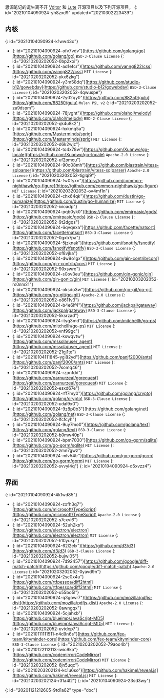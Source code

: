 思源笔记的诞生离不开 [Vditor](https://github.com/Vanessa219/vditor) 和 [Lute](https://github.com/88250/lute) 开源项目以及下列开源项目。
{: id="20210104090924-yh8zxd9" updated="20210302223439"}

## 内核
{: id="20210104090924-k1ww43o"}

* {: id="20210104090924-ofv7vdv"}[https://github.com/golang/go](https://github.com/golang/go) `BSD-3-Clause License`
  {: id="20210203202052-0bp2xoi"}
* {: id="20210104090924-ad1efcr"}[https://github.com/vanng822/css](https://github.com/vanng822/css) `MIT License`
  {: id="20210203202052-ykx6zkg"}
* {: id="20210104090924-y3m58dq"}[https://github.com/studio-b12/gowebdav](https://github.com/studio-b12/gowebdav) `BSD-3-Clause License`
  {: id="20210203202052-4qwuspe"}
* {: id="20210104090924-2y02qy0"}[https://github.com/88250/gulu](https://github.com/88250/gulu) `Mulan PSL v2​`
  {: id="20210203202052-za9dspm"}
* {: id="20210104090924-78jvght"}[https://github.com/olahol/melody](https://github.com/olahol/melody) `BSD-2-Clause License`
  {: id="20210203202052-qk4u8k2"}
* {: id="20210104090924-hxkmq5a"}[https://github.com/Masterminds/sprig](https://github.com/Masterminds/sprig) `MIT License`
  {: id="20210203202052-d6k2wjz"}
* {: id="20210104090924-to4x78w"}[https://github.com/Xuanwo/go-locale](https://github.com/Xuanwo/go-locale) `Apache-2.0 License`
  {: id="20210203202052-uf2pmcu"}
* {: id="20210104090924-90o08mh"}[https://github.com/blastrain/vitess-sqlparser](https://github.com/blastrain/vitess-sqlparser) `Apache-2.0 License`
  {: id="20210203202052-tiglqi9"}
* {: id="20210104090924-fw0fyxn"}[https://github.com/common-nighthawk/go-figure](https://github.com/common-nighthawk/go-figure) `MIT License`
  {: id="20210203202052-ov4mf1n"}
* {: id="20210104090924-chx64qk"}[https://github.com/dustin/go-humanize](https://github.com/dustin/go-humanize) `MIT License`
  {: id="20210203202052-ixioadp"}
* {: id="20210104090924-pqb0yk0"}[https://github.com/emirpasic/gods](https://github.com/emirpasic/gods) `BSD-2-Clause License`
  {: id="20210203202052-9t2dgqs"}
* {: id="20210104090924-6qvqexa"}[https://github.com/facette/natsort](https://github.com/facette/natsort) `BSD-3-Clause License`
  {: id="20210203202052-0gxb7pa"}
* {: id="20210104090924-5jzknak"}[https://github.com/fsnotify/fsnotify](https://github.com/fsnotify/fsnotify) `BSD-3-Clause License`
  {: id="20210203202052-of8vjka"}
* {: id="20210104090924-dw9o1gx"}[https://github.com/gin-contrib/cors](https://github.com/gin-contrib/cors) `MIT License`
  {: id="20210203202052-90xswro"}
* {: id="20210104090924-s0ov3eu"}[https://github.com/gin-gonic/gin](https://github.com/gin-gonic/gin) `MIT License`
  {: id="20210203202052-rs0nm21"}
* {: id="20210104090924-oksdo3w"}[https://github.com/go-git/go-git](https://github.com/go-git/go-git) `Apache-2.0 License`
  {: id="20210203202052-o8611v3"}
* {: id="20210104090924-b4e6lf4"}[https://github.com/jackpal/gateway](https://github.com/jackpal/gateway) `BSD-3-Clause License`
  {: id="20210203202052-5ksrzad"}
* {: id="20210104090924-ityg3md"}[https://github.com/mitchellh/go-ps](https://github.com/mitchellh/go-ps) `MIT License`
  {: id="20210203202052-vnf99gc"}
* {: id="20210104090924-kswqvtw"}[https://github.com/mssola/user_agent](https://github.com/mssola/user_agent) `MIT License`
  {: id="20210203202052-21gj1te"}
* {: id="20210104111845-ygi82yd"}[https://github.com/panjf2000/ants](https://github.com/panjf2000/ants) `MIT License`
  {: id="20210203202052-7somq46"}
* {: id="20210104090924-rzpnfdd"}[https://github.com/parnurzeal/gorequest](https://github.com/parnurzeal/gorequest) `MIT License`
  {: id="20210203202052-esxd67e"}
* {: id="20210104090924-rff7my0"}[https://github.com/golang/crypto](https://github.com/golang/crypto) `BSD-3-Clause License`
  {: id="20210203202052-udal9x0"}
* {: id="20210104090924-9z8p0b3"}[https://github.com/golang/net](https://github.com/golang/net) `BSD-3-Clause License`
  {: id="20210203202052-lfcfcyh"}
* {: id="20210104090924-9uy7mo0"}[https://github.com/golang/text](https://github.com/golang/text) `BSD-3-Clause License`
  {: id="20210203202052-b0mw40p"}
* {: id="20210104090924-bpm7030"}[https://github.com/go-gorm/sqlite](https://github.com/go-gorm/sqlite) `MIT License`
  {: id="20210203202052-zmn7gwz"}
* {: id="20210104090924-mlv54tr"}[https://github.com/go-gorm/gorm](https://github.com/go-gorm/gorm) `MIT License`
  {: id="20210203202052-svvyl4q"}
{: id="20210104090924-d5xvzz4"}

## 界面
{: id="20210104090924-4k1wd85"}

* {: id="20210104090924-zxfh3q7"}[https://github.com/microsoft/TypeScript](https://github.com/microsoft/TypeScript) `Apache-2.0 License`
  {: id="20210203202052-s7cxvl6"}
* {: id="20210104090924-52uh2ks"}[https://github.com/electron/electron](https://github.com/electron/electron) `MIT License`
  {: id="20210203202052-h10yukp"}
* {: id="20210104090924-62l2elx"}[https://github.com/d3/d3](https://github.com/d3/d3) `BSD-3-Clause License`
  {: id="20210203202052-bujwl05"}
* {: id="20210104090924-7d92457"}[https://github.com/google/diff-match-patch](https://github.com/google/diff-match-patch) `Apache-2.0 License`
  {: id="20210203202052-0yavd9n"}
* {: id="20210104090924-2sc0x4u"}[https://github.com/rtfpessoa/diff2html](https://github.com/rtfpessoa/diff2html) `MIT License`
  {: id="20210203202052-u55bo5l"}
* {: id="20210104090924-q3gowr7"}[https://github.com/mozilla/pdfjs-dist](https://github.com/mozilla/pdfjs-dist) `Apache-2.0 License`
  {: id="20210203202052-0awngqx"}
* {: id="20210104090924-5ojahxb"}[https://github.com/blueimp/JavaScript-MD5](https://github.com/blueimp/JavaScript-MD5) `MIT License`
  {: id="20210203202052-uvtdcp7"}
* {: id="20210111111511-n4d9n6s"}[https://github.com/fex-team/kityminder-core](https://github.com/fex-team/kityminder-core) `BSD-3-Clause License`
  {: id="20210203202052-79aoo4b"}
* {: id="20210122112113-iwio9ka"}[https://github.com/codemirror/CodeMirror](https://github.com/codemirror/CodeMirror) `MIT License`
  {: id="20210203202052-6jn5uqc"}
* {: id="20210203202124-kc1u6so"}[https://github.com/hakimel/reveal.js](https://github.com/hakimel/reveal.js) `MIT License`
  {: id="20210203202124-r31a4l2"}
{: id="20210104090924-23sd3wy"}


{: id="20201121212605-9td1a62" type="doc"}
